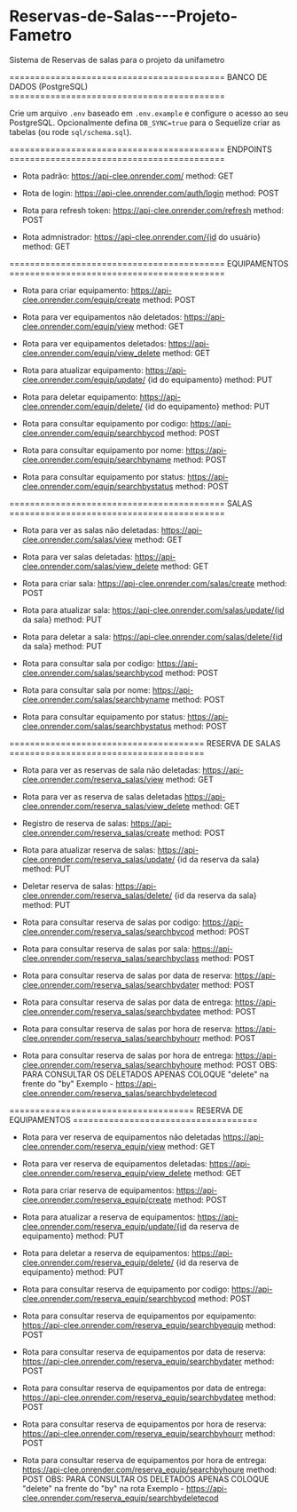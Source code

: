 # Reservas-de-Salas---Projeto-Fametro
Sistema de Reservas de salas para o projeto da unifametro

========================================== BANCO DE DADOS (PostgreSQL) ==========================================

Crie um arquivo `.env` baseado em `.env.example` e configure o acesso ao seu PostgreSQL. Opcionalmente defina `DB_SYNC=true` para o Sequelize criar as tabelas (ou rode `sql/schema.sql`).

========================================== ENDPOINTS ==========================================

- Rota padrão:
https://api-clee.onrender.com/
method: GET

- Rota de login: 
https://api-clee.onrender.com/auth/login
method: POST

- Rota para refresh token:
https://api-clee.onrender.com/refresh
method: POST

- Rota admnistrador:
https://api-clee.onrender.com/{id do usuário}
method: GET

========================================== EQUIPAMENTOS ==========================================
- Rota para criar equipamento:
https://api-clee.onrender.com/equip/create
method: POST

- Rota para ver equipamentos não deletados:
https://api-clee.onrender.com/equip/view
method: GET

- Rota para ver equipamentos deletados:
https://api-clee.onrender.com/equip/view_delete
method: GET

- Rota para atualizar equipamento:
https://api-clee.onrender.com/equip/update/ {id do equipamento}
method: PUT

- Rota para deletar equipamento:
https://api-clee.onrender.com/equip/delete/ {id do equipamento}
method: PUT

- Rota para consultar equipamento por codigo:
https://api-clee.onrender.com/equip/searchbycod
method: POST

- Rota para consultar equipamento por nome:
https://api-clee.onrender.com/equip/searchbyname
method: POST

- Rota para consultar equipamento por status:
https://api-clee.onrender.com/equip/searchbystatus
method: POST

========================================== SALAS ==========================================

- Rota para ver as salas não deletadas:
https://api-clee.onrender.com/salas/view
method: GET

- Rota para ver salas deletadas: 
https://api-clee.onrender.com/salas/view_delete
method: GET

- Rota para criar sala: 
https://api-clee.onrender.com/salas/create
method: POST

- Rota para atualizar sala:
https://api-clee.onrender.com/salas/update/{id da sala}
method: PUT

- Rota para deletar a sala:
https://api-clee.onrender.com/salas/delete/{id da sala}
method: PUT

- Rota para consultar sala por codigo:
https://api-clee.onrender.com/salas/searchbycod
method: POST

- Rota para consultar sala por nome:
https://api-clee.onrender.com/salas/searchbyname
method: POST

- Rota para consultar equipamento por status:
https://api-clee.onrender.com/salas/searchbystatus
method: POST

====================================== RESERVA DE SALAS ======================================

- Rota para ver as reservas de sala não deletadas:
https://api-clee.onrender.com/reserva_salas/view
method: GET

- Rota para ver as reserva de salas deletadas
https://api-clee.onrender.com/reserva_salas/view_delete
method: GET

- Registro de reserva de salas:
https://api-clee.onrender.com/reserva_salas/create
method: POST

- Rota para atualizar reserva de salas:
https://api-clee.onrender.com/reserva_salas/update/ {id da reserva da sala}
method: PUT

- Deletar reserva de salas:
https://api-clee.onrender.com/reserva_salas/delete/ {id da reserva da sala}
method: PUT

- Rota para consultar reserva de salas por codigo:
https://api-clee.onrender.com/reserva_salas/searchbycod
method: POST

- Rota para consultar reserva de salas por sala:
https://api-clee.onrender.com/reserva_salas/searchbyclass
method: POST

- Rota para consultar reserva de salas por data de reserva:
https://api-clee.onrender.com/reserva_salas/searchbydater
method: POST

- Rota para consultar reserva de salas por data de entrega:
https://api-clee.onrender.com/reserva_salas/searchbydatee
method: POST

- Rota para consultar reserva de salas por hora de reserva:
https://api-clee.onrender.com/reserva_salas/searchbyhourr
method: POST

- Rota para consultar reserva de salas por hora de entrega:
https://api-clee.onrender.com/reserva_salas/searchbyhoure
method: POST
OBS: PARA CONSULTAR OS DELETADOS APENAS COLOQUE "delete" na frente do "by"
Exemplo - https://api-clee.onrender.com/reserva_salas/searchbydeletecod


==================================== RESERVA DE EQUIPAMENTOS ====================================

- Rota para ver reserva de equipamentos não deletadas
https://api-clee.onrender.com/reserva_equip/view
method: GET

- Rota para ver reserva de equipamentos deletadas:
https://api-clee.onrender.com/reserva_equip/view_delete
method: GET


- Rota para criar reserva de equipamentos:
https://api-clee.onrender.com/reserva_equip/create
method: POST

- Rota para atualizar a reserva de equipamentos:
https://api-clee.onrender.com/reserva_equip/update/{id da reserva de equipamento}
method: PUT

- Rota para deletar a reserva de equipamentos:
https://api-clee.onrender.com/reserva_equip/delete/ {id da reserva de equipamento}
method: PUT

- Rota para consultar reserva de equipamento por codigo:
https://api-clee.onrender.com/reserva_equip/searchbycod
method: POST

- Rota para consultar reserva de equipamentos por equipamento:
https://api-clee.onrender.com/reserva_equip/searchbyequip
method: POST

- Rota para consultar reserva de equipamentos por data de reserva:
https://api-clee.onrender.com/reserva_equip/searchbydater
method: POST

- Rota para consultar reserva de equipamentos por data de entrega:
https://api-clee.onrender.com/reserva_equip/searchbydatee
method: POST

- Rota para consultar reserva de equipamentos por hora de reserva:
https://api-clee.onrender.com/reserva_equip/searchbyhourr
method: POST

- Rota para consultar reserva de equipamentos por hora de entrega:
https://api-clee.onrender.com/reserva_equip/searchbyhoure
method: POST
OBS: PARA CONSULTAR OS DELETADOS APENAS COLOQUE "delete" na frente do "by" na rota
Exemplo - https://api-clee.onrender.com/reserva_equip/searchbydeletecod